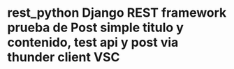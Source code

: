 # rest_python Django REST framework prueba de Post simple titulo y contenido, test api y post via thunder client VSC
